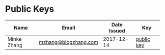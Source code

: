 # Public Keys

| Name        | Email                | Date Issued | Key                                                            |
| ----------- | -------------------- | ----------- | -------------------------------------------------------------- |
| Minke Zhang | mzhang@blogzhang.com | 2017-12-14  | [public key](82DC1E526FD17DA6655065C8B7FFF98ACE97B91F.pub.asc) |
